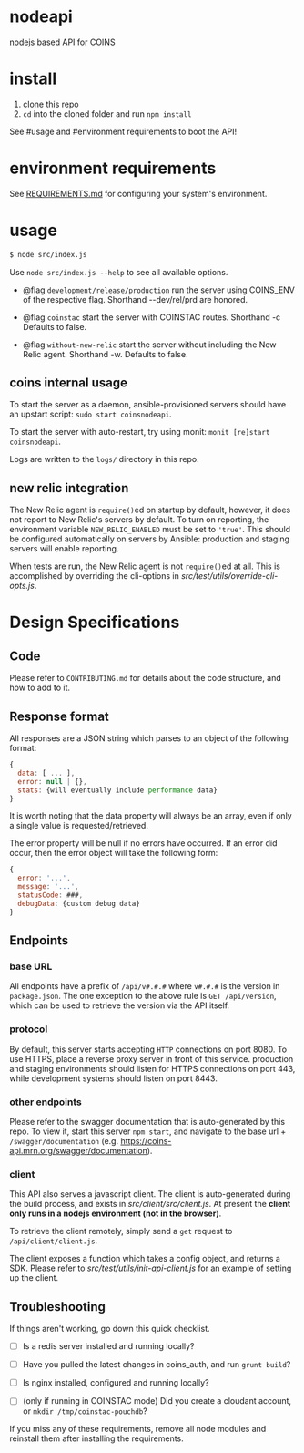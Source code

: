 # nodeapi
[nodejs](https://nodejs.org/) based API for COINS

# install

1. clone this repo
2. `cd` into the cloned folder and run `npm install`

See #usage and #environment requirements to boot the API!

# environment requirements
See [REQUIREMENTS.md](REQUIREMENTS.md) for configuring your system's environment.

# usage

```bash
$ node src/index.js
```

Use `node src/index.js --help` to see all available options.
- @flag `development/release/production` run the server using COINS_ENV of the respective flag. Shorthand --dev/rel/prd are honored.

- @flag `coinstac` start the server with COINSTAC routes. Shorthand -c Defaults to false.

- @flag `without-new-relic` start the server without including the New Relic agent. Shorthand -w. Defaults to false.

## coins internal usage
To start the server as a daemon, ansible-provisioned servers should have an upstart script: `sudo start coinsnodeapi`.

To start the server with auto-restart, try using monit: `monit [re]start coinsnodeapi`.


Logs are written to the `logs/` directory in this repo.

## new relic integration
The New Relic agent is `require()`ed on startup by default, however, it does not
report to New Relic's servers by default. To turn on reporting, the environment
variable `NEW_RELIC_ENABLED` must be set to `'true'`. This should be configured
automatically on servers by Ansible: production and staging servers will enable
reporting.

When tests are run, the New Relic agent is not `require()`ed at all. This is
accomplished by overriding the cli-options in
_src/test/utils/override-cli-opts.js_.

# Design Specifications

## Code
Please refer to `CONTRIBUTING.md` for details about the code structure, and how
to add to it.

## Response format
All responses are a JSON string which parses to an object of the following format:
```js
{
  data: [ ... ],
  error: null | {},
  stats: {will eventually include performance data}
}
```
It is worth noting that the data property will always be an array, even if only a single value is requested/retrieved.

The error property will be null if no errors have occurred.
If an error did occur, then the error object will take the following form:
```js
{
  error: '...',
  message: '...',
  statusCode: ###,
  debugData: {custom debug data}
}
```

## Endpoints

### base URL
All endpoints have a prefix of `/api/v#.#.#` where `v#.#.#` is the version in
`package.json`.
The one exception to the above rule is `GET /api/version`, which can be used to
retrieve the version via the API itself.

### protocol
By default, this server starts accepting `HTTP` connections on port 8080.
To use HTTPS, place a reverse proxy server in front of this service. production
and staging environments should listen for HTTPS connections on port 443, while
development systems should listen on port 8443.

### other endpoints
Please refer to the swagger documentation that is auto-generated by this repo.
To view it, start this server `npm start`, and navigate to the base url +
`/swagger/documentation` (e.g. https://coins-api.mrn.org/swagger/documentation).

### client
This API also serves a javascript client. The client is auto-generated during the build process, and exists in _src/client/src/client.js_. At present the **client only runs in a nodejs environment (not in the browser)**.

To retrieve the client remotely, simply send a `get` request to `/api/client/client.js`.

The client exposes a function which takes a config object, and returns a SDK. Please refer to _src/test/utils/init-api-client.js_ for an example of setting up the client.

## Troubleshooting

If things aren't working, go down this quick checklist.

- [ ] Is a redis server installed and running locally?

- [ ] Have you pulled the latest changes in coins_auth, and run `grunt build`?

- [ ] Is nginx installed, configured and running locally?

- [ ] (only if running in COINSTAC mode) Did you create a cloudant account, or `mkdir /tmp/coinstac-pouchdb`?

If you miss any of these requirements, remove all node modules and reinstall them
after installing the requirements.
